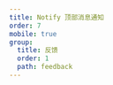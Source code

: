 ```yaml
---
title: Notify 顶部消息通知
order: 7
mobile: true
group:
  title: 反馈
  order: 1
  path: feedback
---
```


<code src="../demo/Notify.tsx"></code>
<API src="../src/Notify.tsx"></API>
